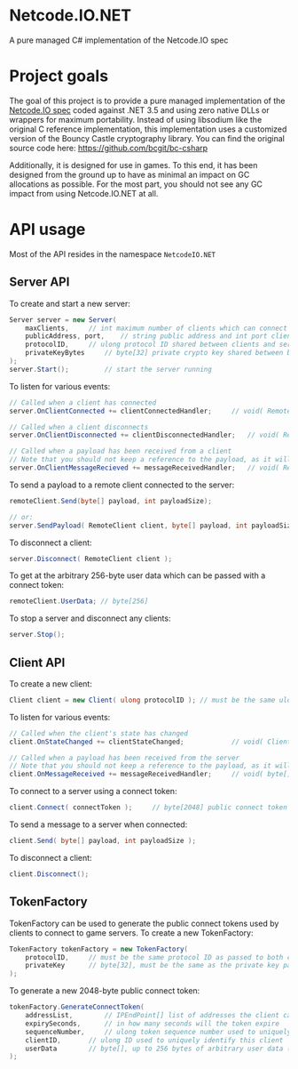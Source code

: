 # Netcode.IO.NET
A pure managed C# implementation of the Netcode.IO spec

# Project goals
The goal of this project is to provide a pure managed implementation of the [Netcode.IO spec](https://github.com/networkprotocol/netcode.io) coded against .NET 3.5 and using zero native DLLs or wrappers for maximum portability.
Instead of using libsodium like the original C reference implementation, this implementation uses a customized version of the Bouncy Castle cryptography library. You can find the original source code here: https://github.com/bcgit/bc-csharp

Additionally, it is designed for use in games. To this end, it has been designed from the ground up to have as minimal an impact on GC allocations as possible. For the most part, you should not see any GC impact from using Netcode.IO.NET at all.

# API usage
Most of the API resides in the namespace `NetcodeIO.NET`

## Server API
To create and start a new server:
```c#
Server server = new Server(
	maxClients,		// int maximum number of clients which can connect to this server at one time
	publicAddress, port,	// string public address and int port clients will connect to
	protocolID,		// ulong protocol ID shared between clients and server
	privateKeyBytes		// byte[32] private crypto key shared between backend servers
);
server.Start();			// start the server running
```

To listen for various events:
```c#
// Called when a client has connected
server.OnClientConnected += clientConnectedHandler;		// void( RemoteClient client )

// Called when a client disconnects
server.OnClientDisconnected += clientDisconnectedHandler;	// void( RemoteClient client )

// Called when a payload has been received from a client
// Note that you should not keep a reference to the payload, as it will be returned to a pool after this call completes.
server.OnClientMessageRecieved += messageReceivedHandler;	// void( RemoteClient client, byte[] payload, int payloadSize )
```

To send a payload to a remote client connected to the server:
```c#
remoteClient.Send(byte[] payload, int payloadSize);

// or:
server.SendPayload( RemoteClient client, byte[] payload, int payloadSize );
```

To disconnect a client:
```c#
server.Disconnect( RemoteClient client );
```

To get at the arbitrary 256-byte user data which can be passed with a connect token:
```c#
remoteClient.UserData; // byte[256]
```

To stop a server and disconnect any clients:
```c#
server.Stop();
```

## Client API
To create a new client:
```c#
Client client = new Client( ulong protocolID ); // must be the same ulong protocol ID passed to the Server constructor
```

To listen for various events:
```c#
// Called when the client's state has changed
client.OnStateChanged += clientStateChanged;			// void( ClientState state )

// Called when a payload has been received from the server
// Note that you should not keep a reference to the payload, as it will be returned to a pool after this call completes.
client.OnMessageReceived += messageReceivedHandler;		// void( byte[] payload, int payloadSize )
```

To connect to a server using a connect token:
```c#
client.Connect( connectToken );		// byte[2048] public connect token as returned by a TokenFactory
```

To send a message to a server when connected:
```c#
client.Send( byte[] payload, int payloadSize );
```

To disconnect a client:
```c#
client.Disconnect();
```

## TokenFactory
TokenFactory can be used to generate the public connect tokens used by clients to connect to game servers.
To create a new TokenFactory:
```c#
TokenFactory tokenFactory = new TokenFactory(
	protocolID,		// must be the same protocol ID as passed to both client and server constructors
	privateKey		// byte[32], must be the same as the private key passed to the Server constructor
);
```

To generate a new 2048-byte public connect token:
```c#
tokenFactory.GenerateConnectToken(
	addressList,		// IPEndPoint[] list of addresses the client can connect to. Must have at least one and no more than 32.
	expirySeconds,		// in how many seconds will the token expire
	sequenceNumber,		// ulong token sequence number used to uniquely identify a connect token.
	clientID,		// ulong ID used to uniquely identify this client
	userData		// byte[], up to 256 bytes of arbitrary user data (available to the server as RemoteClient.UserData)
);
```
